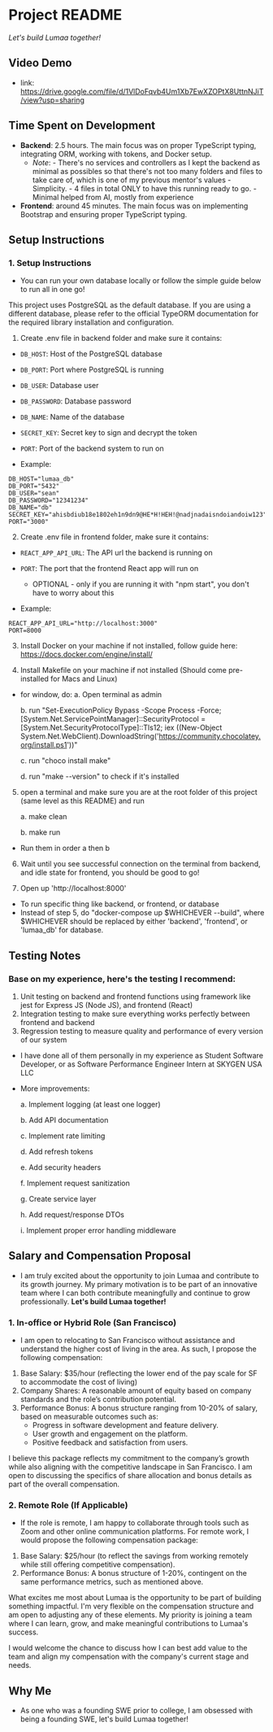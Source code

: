 # Project README

*Let's build Lumaa together!*

## Video Demo
- link: https://drive.google.com/file/d/1VlDoFqvb4Um1Xb7EwXZOPtX8UttnNJiT/view?usp=sharing

## Time Spent on Development

- **Backend**: 2.5 hours. The main focus was on proper TypeScript typing, integrating ORM, working with tokens, and Docker setup.
  - *Note*: - There's no services and controllers as I kept the backend as minimal as possibles so that there's not too many folders and files to take care of, which is one of my previous mentor's values - Simplicity.
            - 4 files in total ONLY to have this running ready to go.
            - Minimal helped from AI, mostly from experience
- **Frontend**: around 45 minutes. The main focus was on implementing Bootstrap and ensuring proper TypeScript typing.

## Setup Instructions

### 1. Setup Instructions
- You can run your own database locally or follow the simple guide below to run all in one go!

This project uses PostgreSQL as the default database. If you are using a different database, please refer to the official TypeORM documentation for the required library installation and configuration.

1. Create .env file in backend folder and make sure it contains:
- `DB_HOST`: Host of the PostgreSQL database
- `DB_PORT`: Port where PostgreSQL is running
- `DB_USER`: Database user
- `DB_PASSWORD`: Database password
- `DB_NAME`: Name of the database
- `SECRET_KEY`: Secret key to sign and decrypt the token
- `PORT`: Port of the backend system to run on

- Example:
```
DB_HOST="lumaa_db"
DB_PORT="5432"
DB_USER="sean"
DB_PASSWORD="12341234"
DB_NAME="db"
SECRET_KEY="ahisbdiub18e1802eh1n9dn9@HE*H!HEH!@nadjnadaisndoiandoiw123"
PORT="3000"
```

2. Create .env file in frontend folder, make sure it contains:
- `REACT_APP_API_URL`: The API url the backend is running on
- `PORT`: The port that the frontend React app will run on
    - OPTIONAL - only if you are running it with "npm start", you don't have to worry about this

- Example:

```
REACT_APP_API_URL="http://localhost:3000"
PORT=8000
```

3. Install Docker on your machine if not installed, follow guide here: https://docs.docker.com/engine/install/

4. Install Makefile on your machine if not installed (Should come pre-installed for Macs and Linux)
- for window, do:
    a. Open terminal as admin
  
    b. run "Set-ExecutionPolicy Bypass -Scope Process -Force; [System.Net.ServicePointManager]::SecurityProtocol = [System.Net.SecurityProtocolType]::Tls12; iex ((New-Object System.Net.WebClient).DownloadString('https://community.chocolatey.org/install.ps1'))"
  
    c. run "choco install make"
  
    d. run "make --version" to check if it's installed

5. open a terminal and make sure you are at the root folder of this project (same level as this README) and run

    a. make clean

    b. make run
* Run them in order a then b

6. Wait until you see successful connection on the terminal from backend, and idle state for frontend, you should be good to go!

7. Open up 'http://localhost:8000'

- To run specific thing like backend, or frontend, or database
- Instead of step 5, do "docker-compose up $WHICHEVER --build", where $WHICHEVER should be replaced by either 'backend', 'frontend', or 'lumaa_db' for database.

## Testing Notes

### Base on my experience, here's the testing I recommend:
1. Unit testing on backend and frontend functions using framework like jest for Express JS (Node JS), and frontend (React)
2. Integration testing to make sure everything works perfectly between frontend and backend
3. Regression testing to measure quality and performance of every version of our system

- I have done all of them personally in my experience as Student Software Developer, or as Software Performance Engineer Intern at SKYGEN USA LLC
- More improvements:

    a. Implement logging (at least one logger)

    b. Add API documentation

    c. Implement rate limiting
  
    d. Add refresh tokens
  
    e. Add security headers
  
    f. Implement request sanitization
  
    g. Create service layer
  
    h. Add request/response DTOs
  
    i. Implement proper error handling middleware

## Salary and Compensation Proposal
- I am truly excited about the opportunity to join Lumaa and contribute to its growth journey. My primary motivation is to be part of an innovative team where I can both contribute meaningfully and continue to grow professionally. **Let's build Lumaa together!**

### 1. In-office or Hybrid Role (San Francisco)
- I am open to relocating to San Francisco without assistance and understand the higher cost of living in the area. As such, I propose the following compensation:

1. Base Salary: $35/hour (reflecting the lower end of the pay scale for SF to accommodate the cost of living)
2. Company Shares: A reasonable amount of equity based on company standards and the role’s contribution potential.
3. Performance Bonus: A bonus structure ranging from 10-20% of salary, based on measurable outcomes such as:
    - Progress in software development and feature delivery.
    - User growth and engagement on the platform.
    - Positive feedback and satisfaction from users.

I believe this package reflects my commitment to the company’s growth while also aligning with the competitive landscape in San Francisco. I am open to discussing the specifics of share allocation and bonus details as part of the overall compensation.

### 2. Remote Role (If Applicable)
- If the role is remote, I am happy to collaborate through tools such as Zoom and other online communication platforms. For remote work, I would propose the following compensation package:

1. Base Salary: $25/hour (to reflect the savings from working remotely while still offering competitive compensation).
2. Performance Bonus: A bonus structure of 1-20%, contingent on the same performance metrics, such as mentioned above.

What excites me most about Lumaa is the opportunity to be part of building something impactful. I'm very flexible on the compensation structure and am open to adjusting any of these elements. My priority is joining a team where I can learn, grow, and make meaningful contributions to Lumaa's success.

I would welcome the chance to discuss how I can best add value to the team and align my compensation with the company's current stage and needs.


## Why Me

- As one who was a founding SWE prior to college, I am obsessed with being a founding SWE, let's build Lumaa together!
